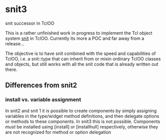 # snit3
snit successor in TclOO

This is a rather unfinished work in progress to implement the Tcl object system 
[snit](https://core.tcl.tk/tcllib/doc/trunk/embedded/www/tcllib/files/modules/snit/snit.html) in TclOO. 
Currently its more a POC and far away from a release...

The objective is to have snit combined with the speed and capabilities of TclOO, i.e. a snit::type that can
inherit from or mixin ordinary TclOO classes and objects, but still works with all the snit code that is already
written out there.

## Differences from snit2

### install vs. variable assignment

In snit2 and snit 1 it is possible to create components by simply assigning variables in the type/widget method 
definitions, and then delegate options or methods to these components. In snit3 this is not possible. Components 
*must* be installed using [install] or [installhull] respectively, otherwise they are not recognized for method
or option delegation

